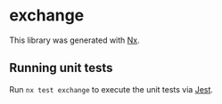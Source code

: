 # exchange

This library was generated with [Nx](https://nx.dev).

## Running unit tests

Run `nx test exchange` to execute the unit tests via [Jest](https://jestjs.io).
